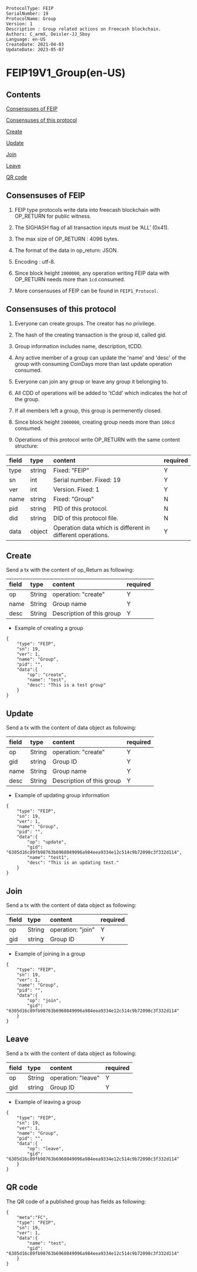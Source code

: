 ```
ProtocolType: FEIP
SerialNumber: 19
ProtocolName: Group
Version: 1
Description : Group related actions on Freecash blockchain. 
Authors: C_armX, Deisler-JJ_Sboy
Language: en-US
CreateDate: 2021-04-03
UpdateDate: 2023-05-07
```

# FEIP19V1_Group(en-US)

## Contents

[Consensuses of FEIP](#consensuses-of-feip)

[Consensuses of this protocol](#consensuses-of-this-protocol)

[Create](#create)

[Update](#update)

[Join](#join)

[Leave](#leave)

[QR code](#qr-code)

## Consensuses of FEIP

1. FEIP type protocols write data into freecash blockchain with OP_RETURN for public witness.

2. The SIGHASH flag of all transaction inputs must be ‘ALL’ (0x41).

3. The max size of OP_RETURN : 4096 bytes.

4. The format of the data in op_return: JSON.

5. Encoding : utf-8.

6. Since block height `2000000`, any operation writing FEIP data with OP_RETURN needs more than `1cd` consumed.

7. More consensuses of FEIP can be found in `FEIP1_Protocol`.

## Consensuses of this protocol

1. Everyone can create groups. The creator has no privilege.

2. The hash of the creating transaction is the group id, called gid.

3. Group information includes name, description, tCDD.

4. Any active member of a group can update the 'name' and 'desc' of the group with consuming CoinDays more than last update operation consumed.

5. Everyone can join any group or leave any group it belonging to.

6. All CDD of operations will be added to 'tCdd' which indicates the hot of the group.

7. If all members left a group, this group is permenently closed.

8. Since block height `2000000`, creating group needs more than `100cd` consumed.

9. Operations of this protocol write OP_RETURN with the same content structure:

|field|type|content|required|
|:----|:----|:----|:----|
|type|string|Fixed: "FEIP"|Y|
|sn|int|Serial number. Fixed: 19|Y|
|ver|int|Version. Fixed: 1|Y|
|name|string|Fixed: "Group"|N|
|pid|string|PID of this protocol. |N|
|did|string|DID of this protocol file. |N|
|data|object|Operation data which is different in different operations. |Y|


## Create
Send a tx with the content of op_Return as following:

|field|type|content|required|
|:----|:----|:----|:----|
|op|String|operation: "create"|Y|
|name|String|Group name|Y|
|desc|String|Description of this group|Y|

* Example of creating a group

```
{
    "type": "FEIP",
    "sn": 19,
    "ver": 1,
    "name": "Group",
    "pid": "",
    "data":{
        "op": "create",
        "name": "test",
        "desc": "This is a test group"
    }
}
```

## Update
Send a tx with the content of data object as following:

|field|type|content|required|
|:----|:----|:----|:----|
|op|String|operation: "create"|Y|
|gid|string|Group ID|Y|
|name|String|Group name|Y|
|desc|String|Description of this group|Y|

* Example of updating group information

```
{
    "type": "FEIP",
    "sn": 19,
    "ver": 1,
    "name": "Group",
    "pid": "",
    "data":{
        "op": "update",
        "gid": "6305d16c89fb98763b6968049096a984eea9334e12c514c9b72098c3f332d114",
        "name": "test1",
        "desc": "This is an updating test."
    }
}
```

## Join

Send a tx with the content of data object as following:

|field|type|content|required|
|:----|:----|:----|:----|
|op|String|operation: "join"|Y|
|gid|string|Group ID|Y|

* Example of joining in a group

```
{
    "type": "FEIP",
    "sn": 19,
    "ver": 1,
    "name": "Group",
    "pid": "",
    "data":{
        "op": "join",
        "gid": "6305d16c89fb98763b6968049096a984eea9334e12c514c9b72098c3f332d114"
    }
}
```

## Leave

Send a tx with the content of data object as following:

|field|type|content|required|
|:----|:----|:----|:----|
|op|String|operation: "leave"|Y|
|gid|string|Group ID|Y|

* Example of leaving a group

```
{
    "type": "FEIP",
    "sn": 19,
    "ver": 1,
    "name": "Group",
    "pid": "",
    "data":{
        "op": "leave",
        "gid": "6305d16c89fb98763b6968049096a984eea9334e12c514c9b72098c3f332d114"
    }
}
```
## QR code

The QR code of a published group has fields as following:

```
{
	"meta":"FC",
    "type": "FEIP",
    "sn": 19,
    "ver": 1,
    "data":{
        "name": "test",
        "gid": "6305d16c89fb98763b6968049096a984eea9334e12c514c9b72098c3f332d114"
    }
}
```